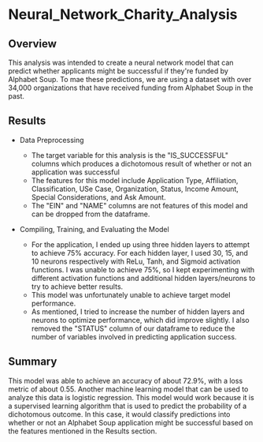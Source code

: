 # Neural_Network_Charity_Analysis

## Overview
This analysis was intended to create a neural network model that can predict whether applicants might be successful if they're funded by Alphabet Soup. To mae these predictions, we are using a dataset with over 34,000 organizations that have received funding from Alphabet Soup in the past. 

## Results
- Data Preprocessing
  - The target variable for this analysis is the "IS_SUCCESSFUL" columns which produces a dichotomous result of whether or not an application was successful
  - The features for this model include Application Type, Affiliation, Classification, USe Case, Organization, Status, Income Amount, Special Considerations, and Ask Amount.
  - The "EIN" and "NAME" columns are not features of this model and can be dropped from the dataframe.

- Compiling, Training, and Evaluating the Model
  - For the application, I ended up using three hidden layers to attempt to achieve 75% accuracy. For each hidden layer, I used 30, 15, and 10 neurons respectively with ReLu, Tanh, and Sigmoid activation functions. I was unable to achieve 75%, so I kept experimenting with different activation functions and additional hidden layers/neurons to try to achieve better results. 
  - This model was unfortunately unable to achieve target model performance.
  - As mentioned, I tried to increase the number of hidden layers and neurons to optimize performance, which did improve slightly. I also removed the "STATUS" column of our dataframe to reduce the number of variables involved in predicting application success.

## Summary
This model was able to achieve an accuracy of about 72.9%, with a loss metric of about 0.55. Another machine learning model that can be used to analyze this data is logistic regression. This model would work because it is a supervised learning algorithm that is used to predict the probability of a dichotomous outcome. In this case, it would classify predictions into whether or not an Alphabet Soup application might be successful based on the features mentioned in the Results section. 
